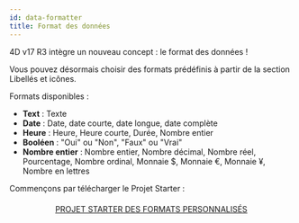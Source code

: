 ```yaml
---
id: data-formatter
title: Format des données
---
```


4D v17 R3 intègre un nouveau concept : le format des données !

Vous pouvez désormais choisir des formats prédéfinis à partir de la section Libellés et icônes.

<div markdown="1" class = "tips">
Formats disponibles :

* **Text** : Texte
*  **Date** : Date, date courte, date longue, date complète
*  **Heure** : Heure, Heure courte, Durée, Nombre entier
*  **Booléen** : "Oui" ou "Non", "Faux" ou "Vrai"
*  **Nombre entier** : Nombre entier, Nombre décimal, Nombre réel, Pourcentage, Nombre ordinal, Monnaie $, Monnaie €, Monnaie ¥, Nombre en lettres
</div>

Commençons par télécharger le Projet Starter :

<div markdown="1" style="text-align: center; margin-top: 20px">
<a class="button"
href="https://github.com/4d-for-ios/tutorial-DataFormatter/releases/latest/download/tutorial-DataFormatter.zip">PROJET STARTER DES FORMATS PERSONNALISÉS</a>
</div>

